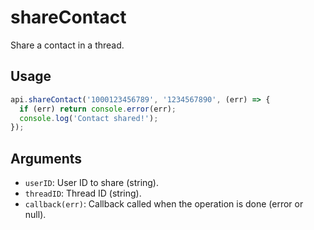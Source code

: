 # shareContact

Share a contact in a thread.

## Usage
```js
api.shareContact('1000123456789', '1234567890', (err) => {
  if (err) return console.error(err);
  console.log('Contact shared!');
});
```

## Arguments
- `userID`: User ID to share (string).
- `threadID`: Thread ID (string).
- `callback(err)`: Callback called when the operation is done (error or null).
